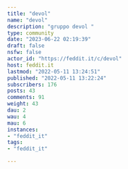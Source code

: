 ```yaml
---
title: "devol" 
name: "devol"
description: "gruppo devol "
type: community
date: "2023-06-22 02:19:39"
draft: false
nsfw: false
actor_id: "https://feddit.it/c/devol"
host: feddit.it
lastmod: "2022-05-11 13:24:51"
published: "2022-05-11 13:22:24"
subscribers: 176
posts: 43
comments: 91
weight: 43
dau: 2
wau: 4
mau: 6
instances:
- "feddit_it"
tags: 
- "feddit_it"

---
```

